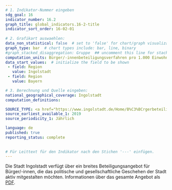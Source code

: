 ```yaml
---
# 1. Indikator-Nummer eingeben 
sdg_goal: 16 
indicator_number: 16.2
graph_title: global_indicators.16-2-title
indicator_sort_order: 16-02-01
 
# 2. Grafikart auswaehlen: 
data_non_statistical: false  # set to 'false' for chart/graph visualization 
graph_type: bar  # chart types include: bar, line, binary 
#graph_stacked_disaggregation: Gruppe  ## uncomment this line for stacked bars. eplace 'Geschlecht' with the field of aggregation. 
computation_units: Bürger/-innenbeteiligungsverfahren pro 1.000 Einwohner/-innen
data_start_values:  # initialize the field to be shown  
 - field: Region 
   value: Ingolstadt 
 - field: Region 
   value: Bayern 

# 3. Berechnung und Quelle eingeben: 
national_geographical_coverage: Ingolstadt 
computation_definitions: 

SOURCE_TYPE: <a href="https://www.ingolstadt.de/Home/B%C3%BCrgerbeteiligung-in-Ingolstadt.php?object=tx,2789.5&ModID=7&FID=2789.24.1&NavID=2789.411">Bürgerbeteiligung Ingolstadt</a>   # data source  
source_earliest_available_1: 2019
source_periodicity_1: Jährlich

language: de   
published: true 
reporting_status: complete
 
 
# Für Leittext für den Indikator nach den Stichen '---' einfügen. 
---
```

Die Stadt Ingolstadt verfügt über ein breites Beteiligungsangebot für Bürger/-innen, die das politische und gesellschaftliche Geschehen der Stadt aktiv mitgestalten möchten. Informationen über das gesamte Angebot als <a href="https://www.ingolstadt.de/output/download.php?fid=3052.1656.1.PDF">PDF</a>.
